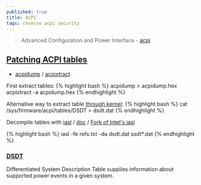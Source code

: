 ```yaml
---
published: true
title: ACPI
tags: reverse acpi security
---
```

> Advanced Configuration and Power Interface - [acpi](https://en.wikipedia.org/wiki/Advanced_Configuration_and_Power_Interface)

## [Patching ACPI tables](https://github.com/ivzave/matebook-linux#patching-acpi-tables)

- [acpidump](https://www.mankier.com/1/acpidump) / [acpixtract](https://www.mankier.com/1/acpixtract#)

First extract tables:
{% highlight bash %}
acpidump > acpidump.hex
acpixtract -a acpidump.hex
{% endhighlight %}

Alternative way to extract table [through kernel](https://www.reddit.com/r/SurfaceLinux/comments/46o3mh/fix_udev_power_adapter_event_by_patching_acpi/):
{% highlight bash %}
cat /sys/firmware/acpi/tables/DSDT > dsdt.dat
{% endhighlight %}


Decompile tables with [iasl](https://www.systutorials.com/docs/linux/man/1-iasl/) / [doc](https://acpica.org/sites/acpica/files/aslcompiler.pdf) / [Fork of Intel's iasl](https://github.com/RehabMan/Intel-iasl)

{% highlight bash %}
iasl -fe refs.txt -da dsdt.dat ssdt*.dat
{% endhighlight %}

### [DSDT](https://wiki.archlinux.org/title/DSDT)
Differentiated System Description Table supplies information about supported power events in a given system.